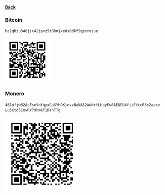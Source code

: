 **[Back](https://github.com/piquark6046/piquark6046)**

### Bitcoin
`bc1qhzu340jjc42jpvz5t0knjxe8s0dkf5gpcresue`

![bitcoin](https://github.com/piquark6046/piquark6046/blob/master/docs/cryptocurrency/bitcoin.png)

### Monero
`461ufjw82AcFsnVnYqyxCaSYHQKjnvzNuNA52AuNrfLHbyFw8AEQEU4fiiFktcR3s2apcvLu5Ktd51mwRY79hmkT1DYnTTg`

![bitcoin](https://github.com/piquark6046/piquark6046/blob/master/docs/cryptocurrency/monero.png)
